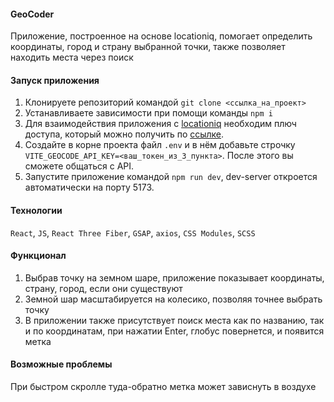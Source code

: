 #### GeoCoder

Приложение, построенное на основе locationiq, помогает определить координаты, город и страну выбранной точки, также позволяет находить места через поиск

#### Запуск приложения

1. Клонируете репозиторий командой `git clone <ссылка_на_проект>`
2. Устанавливаете зависимости при помощи команды `npm i`
3. Для взаимодействия приложения с [locationiq](https://docs.locationiq.com/reference/reverse-api) необходим плюч доступа, который можно получить по [ссылке](https://locationiq.com/).
4. Создайте в корне проекта файл `.env` и в нём добавьте строчку `VITE_GEOCODE_API_KEY=<ваш_токен_из_3_пункта>`. После этого вы сможете общаться с API.
5. Запустите приложение командой `npm run dev`, dev-server откроется автоматически на порту 5173.

#### Технологии

`React`, `JS`, `React Three Fiber`, `GSAP`, `axios`, `CSS Modules`, `SCSS`

#### Функционал

1. Выбрав точку на земном шаре, приложение показывает координаты, страну, город, если они существуют
2. Земной шар масштабируется на колесико, позволяя точнее выбрать точку
3. В приложении также присутствует поиск места как по названию, так и по координатам, при нажатии Enter, глобус повернется, и появится метка

#### Возможные проблемы

При быстром скролле туда-обратно метка может зависнуть в воздухе